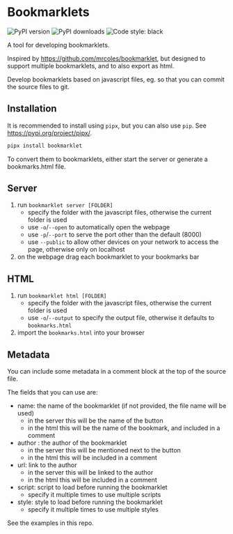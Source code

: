 # Bookmarklets

![PyPI version](https://img.shields.io/pypi/v/bookmarklets)
![PyPI downloads](https://img.shields.io/pypi/dm/bookmarklets)
![Code style: black](https://img.shields.io/badge/code%20style-black-000000.svg)

A tool for developing bookmarklets.

Inspired by <https://github.com/mrcoles/bookmarklet>, but designed to support multiple bookmarklets, and to also export as html.

Develop bookmarklets based on javascript files, eg. so that you can commit the source files to git.

## Installation

It is recommended to install using `pipx`, but you can also use `pip`. See <https://pypi.org/project/pipx/>.

```sh
pipx install bookmarklet
```

To convert them to bookmarklets, either start the server or generate a bookmarks.html file.

## Server

1. run `bookmarklet server [FOLDER]`
    - specify the folder with the javascript files, otherwise the current folder is used
    - use `-o`/`--open` to automatically open the webpage
    - use `-p`/`--port` to serve the port other than the default (8000)
    - use `--public` to allow other devices on your network to access the page, otherwise only on localhost
2. on the webpage drag each bookmarklet to your bookmarks bar

## HTML

1. run `bookmarklet html [FOLDER]`
    - specify the folder with the javascript files, otherwise the current folder is used
    - use `-o`/`--output` to specify the output file, otherwise it defaults to `bookmarks.html`
2. import the `bookmarks.html` into your browser

## Metadata

You can include some metadata in a comment block at the top of the source file.

The fields that you can use are:

- name: the name of the bookmarklet (if not provided, the file name will be used)
  - in the server this will be the name of the button
  - in the html this will be the name of the bookmark, and included in a comment
- author : the author of the bookmarklet
  - in the server this will be mentioned next to the button
  - in the html this will be included in a comment
- url: link to the author
  - in the server this will be linked to the author
  - in the html this will be included in a comment
- script: script to load before running the bookmarklet
  - specify it multiple times to use multiple scripts
- style: style to load before running the bookmarklet
  - specify it multiple times to use multiple styles

See the examples in this repo.
